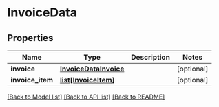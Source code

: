 # InvoiceData

## Properties
Name | Type | Description | Notes
------------ | ------------- | ------------- | -------------
**invoice** | [**InvoiceDataInvoice**](InvoiceDataInvoice.md) |  | [optional] 
**invoice_item** | [**list[InvoiceItem]**](InvoiceItem.md) |  | [optional] 

[[Back to Model list]](../README.md#documentation-for-models) [[Back to API list]](../README.md#documentation-for-api-endpoints) [[Back to README]](../README.md)

